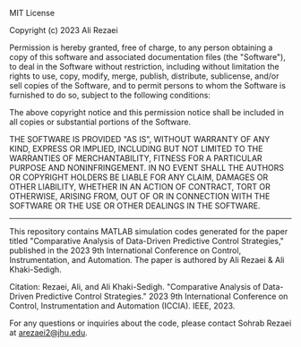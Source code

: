 MIT License

Copyright (c) 2023 Ali Rezaei

Permission is hereby granted, free of charge, to any person obtaining a copy
of this software and associated documentation files (the "Software"), to deal
in the Software without restriction, including without limitation the rights
to use, copy, modify, merge, publish, distribute, sublicense, and/or sell
copies of the Software, and to permit persons to whom the Software is
furnished to do so, subject to the following conditions:

The above copyright notice and this permission notice shall be included in
all copies or substantial portions of the Software.

THE SOFTWARE IS PROVIDED "AS IS", WITHOUT WARRANTY OF ANY KIND, EXPRESS OR
IMPLIED, INCLUDING BUT NOT LIMITED TO THE WARRANTIES OF MERCHANTABILITY,
FITNESS FOR A PARTICULAR PURPOSE AND NONINFRINGEMENT. IN NO EVENT SHALL THE
AUTHORS OR COPYRIGHT HOLDERS BE LIABLE FOR ANY CLAIM, DAMAGES OR OTHER
LIABILITY, WHETHER IN AN ACTION OF CONTRACT, TORT OR OTHERWISE, ARISING FROM,
OUT OF OR IN CONNECTION WITH THE SOFTWARE OR THE USE OR OTHER DEALINGS IN
THE SOFTWARE.

---

This repository contains MATLAB simulation codes generated for the paper titled "Comparative Analysis of Data-Driven Predictive Control Strategies," published in the 2023 9th International Conference on Control, Instrumentation, and Automation. The paper is authored by Ali Rezaei & Ali Khaki-Sedigh.

Citation:
Rezaei, Ali, and Ali Khaki-Sedigh. "Comparative Analysis of Data-Driven Predictive Control Strategies." 2023 9th International Conference on Control, Instrumentation and Automation (ICCIA). IEEE, 2023.

For any questions or inquiries about the code, please contact Sohrab Rezaei at arezaei2@jhu.edu.
